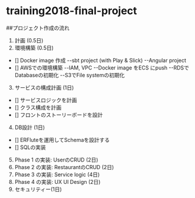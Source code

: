 # training2018-final-project

##プロジェクト作成の流れ
1. 計画 (0.5日)
2. 環境構築 (0.5日)
- [] Docker image 作成
--sbt project (with Play & Slick)
--Angular project
- [] AWSでの環境構築
--IAM, VPC
--Docker image をECS にpush
--RDSでDatabaseの初期化
--S3でFile systemの初期化
3. サービスの構成計画 (1日)
- [] サービスロジックを計画
- [] クラス構成を計画
- [] フロントのストーリーボードを設計
4. DB設計 (1日)
- [] ERFluteを運用してSchemaを設計する
- [] SQLの実装
5. Phase 1 の実装: UserのCRUD (2日)
6. Phase 2 の実装: RestaurantのCRUD (2日)
7. Phase 3 の実装: Service logic (4日)
8. Phase 4 の実装: UX UI Design (2日)
9. セキュリティー(1日)
